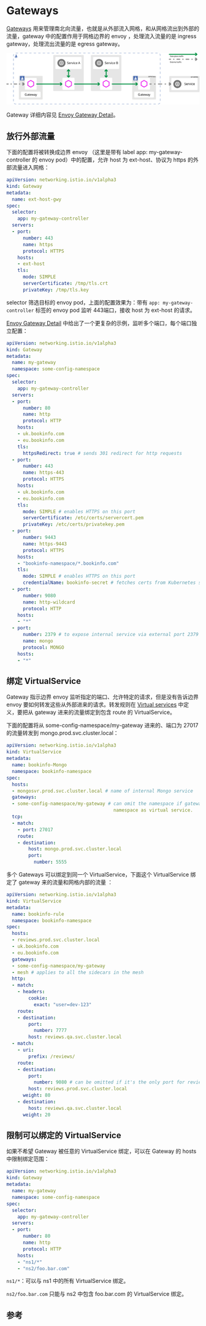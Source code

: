 <!-- toc -->
# Gateways

[Gateways][1] 用来管理南北向流量，也就是从外部流入网格，和从网格流出到外部的流量，gateway 中的配置作用于网格边界的 envoy ，处理流入流量的是 ingress gateway，处理流出流量的是 egress gateway。

![istio的请求流向](../img/envoy/ingress-egress.svg)

Gateway 详细内容见 [Envoy Gateway Detail][2]。

## 放行外部流量

下面的配置将被转换成边界 envoy （这里是带有 label  app: my-gateway-controller 的 envoy pod）中的配置，允许 host 为 ext-host、协议为 https 的外部流量进入网格：

```yaml
apiVersion: networking.istio.io/v1alpha3
kind: Gateway
metadata:
  name: ext-host-gwy
spec:
  selector: 
    app: my-gateway-controller
  servers:
  - port:
      number: 443
      name: https
      protocol: HTTPS
    hosts:
    - ext-host
    tls:
      mode: SIMPLE
      serverCertificate: /tmp/tls.crt
      privateKey: /tmp/tls.key
```

selector 筛选目标的 envoy pod，上面的配置效果为：带有 `app: my-gateway-controller` 标签的 envoy pod 监听 443端口，接收 host 为 ext-host 的请求。

[Envoy Gateway Detail][2] 中给出了一个更复杂的示例，监听多个端口，每个端口独立配置：

```yaml
apiVersion: networking.istio.io/v1alpha3
kind: Gateway
metadata:
  name: my-gateway
  namespace: some-config-namespace
spec:
  selector:
    app: my-gateway-controller
  servers:
  - port:
      number: 80
      name: http
      protocol: HTTP
    hosts:
    - uk.bookinfo.com
    - eu.bookinfo.com
    tls:
      httpsRedirect: true # sends 301 redirect for http requests
  - port:
      number: 443
      name: https-443
      protocol: HTTPS
    hosts:
    - uk.bookinfo.com
    - eu.bookinfo.com
    tls:
      mode: SIMPLE # enables HTTPS on this port
      serverCertificate: /etc/certs/servercert.pem
      privateKey: /etc/certs/privatekey.pem
  - port:
      number: 9443
      name: https-9443
      protocol: HTTPS
    hosts:
    - "bookinfo-namespace/*.bookinfo.com"
    tls:
      mode: SIMPLE # enables HTTPS on this port
      credentialName: bookinfo-secret # fetches certs from Kubernetes secret
  - port:
      number: 9080
      name: http-wildcard
      protocol: HTTP
    hosts:
    - "*"
  - port:
      number: 2379 # to expose internal service via external port 2379
      name: mongo
      protocol: MONGO
    hosts:
    - "*"
```

## 绑定 VirtualService

Gateway 指示边界 envoy 监听指定的端口、允许特定的请求，但是没有告诉边界 envoy 要如何转发这些从外部进来的请求。转发规则在 [Virtual services](./vsvc.md) 中定义，要把从 gateway 进来的流量绑定到包含 route 的 VirtualService。

下面的配置将从 some-config-namespace/my-gateway 进来的、端口为 27017 的流量转发到 mongo.prod.svc.cluster.local：

```yaml
apiVersion: networking.istio.io/v1alpha3
kind: VirtualService
metadata:
  name: bookinfo-Mongo
  namespace: bookinfo-namespace
spec:
  hosts:
  - mongosvr.prod.svc.cluster.local # name of internal Mongo service
  gateways:
  - some-config-namespace/my-gateway # can omit the namespace if gateway is in same
                                       namespace as virtual service.
  tcp:
  - match:
    - port: 27017
    route:
    - destination:
        host: mongo.prod.svc.cluster.local
        port:
          number: 5555
```

多个 Gateways 可以绑定到同一个 VirtualService，下面这个 VirtualService 绑定了 gateway 来的流量和网格内部的流量 ：

```yaml
apiVersion: networking.istio.io/v1alpha3
kind: VirtualService
metadata:
  name: bookinfo-rule
  namespace: bookinfo-namespace
spec:
  hosts:
  - reviews.prod.svc.cluster.local
  - uk.bookinfo.com
  - eu.bookinfo.com
  gateways:
  - some-config-namespace/my-gateway
  - mesh # applies to all the sidecars in the mesh
  http:
  - match:
    - headers:
        cookie:
          exact: "user=dev-123"
    route:
    - destination:
        port:
          number: 7777
        host: reviews.qa.svc.cluster.local
  - match:
    - uri:
        prefix: /reviews/
    route:
    - destination:
        port:
          number: 9080 # can be omitted if it's the only port for reviews
        host: reviews.prod.svc.cluster.local
      weight: 80
    - destination:
        host: reviews.qa.svc.cluster.local
      weight: 20
```

## 限制可以绑定的 VirtualService

如果不希望 Gateway 被任意的 VirtualService 绑定，可以在 Gateway 的 hosts 中限制绑定范围：

```yaml
apiVersion: networking.istio.io/v1alpha3
kind: Gateway
metadata:
  name: my-gateway
  namespace: some-config-namespace
spec:
  selector:
    app: my-gateway-controller
  servers:
  - port:
      number: 80
      name: http
      protocol: HTTP
    hosts:
    - "ns1/*"
    - "ns2/foo.bar.com"
```

`ns1/*`：可以与 ns1 中的所有 VirtualService 绑定。

`ns2/foo.bar.com` 只能与 ns2 中包含 foo.bar.com 的 VirtualService 绑定。

## 参考

[1]: https://istio.io/docs/concepts/traffic-management/#gateways  "Gateways"
[2]: https://istio.io/docs/reference/config/networking/v1alpha3/gateway/ "Envoy Gateway Detail"
